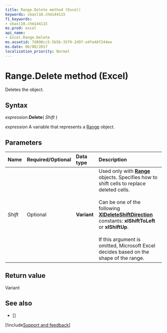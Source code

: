 ```yaml
---
title: Range.Delete method (Excel)
keywords: vbaxl10.chm144115
f1_keywords:
- vbaxl10.chm144115
ms.prod: excel
api_name:
- Excel.Range.Delete
ms.assetid: 7d890cc5-5b5b-35f9-2d97-e4fe48f244ee
ms.date: 06/08/2017
localization_priority: Normal
---
```



# Range.Delete method (Excel)

Deletes the object.


## Syntax

_expression_.**Delete**( _Shift_ )

_expression_ A variable that represents a [Range](excel.range-graph-property.md) object.


## Parameters

|Name|Required/Optional|Data type|Description|
|:-----|:-----|:-----|:-----|
| _Shift_|Optional| **Variant**|Used only with **[Range](Excel.Range(object).md)** objects. Specifies how to shift cells to replace deleted cells.<br/><br/>Can be one of the following **[XlDeleteShiftDirection](Excel.XlDeleteShiftDirection.md)** constants: **xlShiftToLeft** or **xlShiftUp**.<br/><br/>If this argument is omitted, Microsoft Excel decides based on the shape of the range.|

## Return value

Variant

## See also

- []

[!include[Support and feedback](~/includes/feedback-boilerplate.md)]
